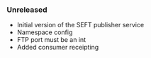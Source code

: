 ### Unreleased
  - Initial version of the SEFT publisher service
  - Namespace config
  - FTP port must be an int
  - Added consumer receipting
